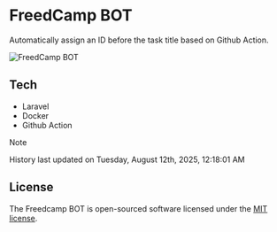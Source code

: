 # FreedCamp BOT

Automatically assign an ID before the task title based on Github Action.

![FreedCamp BOT](https://repository-images.githubusercontent.com/737932867/7d34798b-2680-471c-b089-a78a718d3d6a)

## Tech

- Laravel
- Docker
- Github Action

> [!NOTE]  
> History last updated on Tuesday, August 12th, 2025, 12:18:01 AM

## License

The Freedcamp BOT is open-sourced software licensed under the [MIT license](https://opensource.org/licenses/MIT).
